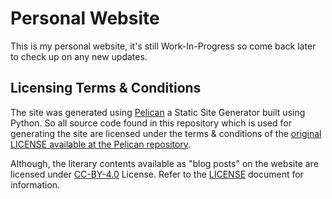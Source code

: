 # Personal Website

This is my personal website, it's still Work-In-Progress so come back later to check up on any new updates.

## Licensing Terms & Conditions

The site was generated using [Pelican](https:www.getpelican.com) a Static Site Generator built using Python. So all source code found in this repository which is used for generating the site are licensed under the terms & conditions of the [original LICENSE available at the Pelican repository](https://github.com/getpelican/pelican/blob/master/LICENSE).

Although, the literary contents available as "blog posts" on the website are licensed under [CC-BY-4.0](https://spdx.org/licenses/CC-BY-4.0.html) License. Refer to the [LICENSE](LICENSE) document for information.
